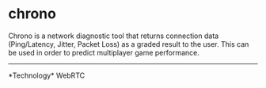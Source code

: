 # chrono
Chrono is a network diagnostic tool that returns connection data (Ping/Latency, Jitter, Packet Loss) as a graded result to the user. This can be used in order to predict multiplayer game performance. 
<hr noshade>
*Technology*
WebRTC

